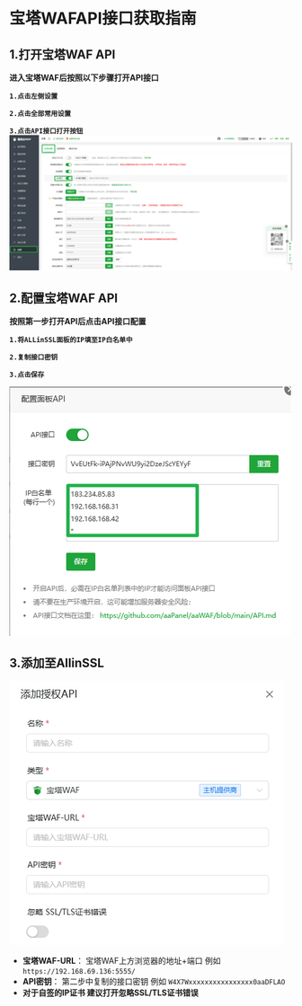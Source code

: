 # 宝塔WAFAPI接口获取指南

## 1.打开宝塔WAF API
**进入宝塔WAF后按照以下步骤打开API接口**

**`1.点击左侧设置`**

**`2.点击全部常用设置`**

**`3.点击API接口打开按钮`**
![alt text](../../../public/images/guide/help/provider/btwaf/image.png)
## 2.配置宝塔WAF API
**按照第一步打开API后点击API接口配置**

**`1.将ALLinSSL面板的IP填至IP白名单中`**

**`2.复制接口密钥`**

**`3.点击保存`**

![alt text](../../../public/images/guide/help/provider/btwaf/image-1.png)


## 3.添加至AllinSSL
![alt text](../../../public/images/guide/help/provider/btwaf/image-2.png)
- **宝塔WAF-URL**：    宝塔WAF上方浏览器的地址+端口 例如 `https://192.168.69.136:5555/`
- **API密钥**：         第二步中复制的接口密钥 例如 `W4X7Wxxxxxxxxxxxxxxxx0aaDFLAO`
- **对于自签的IP证书 建议打开忽略SSL/TLS证书错误**